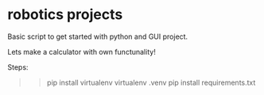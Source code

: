 # robotics projects
Basic script to get started with python and GUI project.

Lets make a calculator with own functunality!

Steps:
>> pip install virtualenv
>> virtualenv .venv
>> pip install requirements.txt
